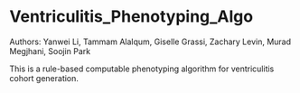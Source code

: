 # Ventriculitis_Phenotyping_Algo
Authors: Yanwei Li, Tammam Alalqum, Giselle Grassi, Zachary Levin, Murad Megjhani, Soojin Park

This is a rule-based computable phenotyping algorithm for ventriculitis cohort generation.
